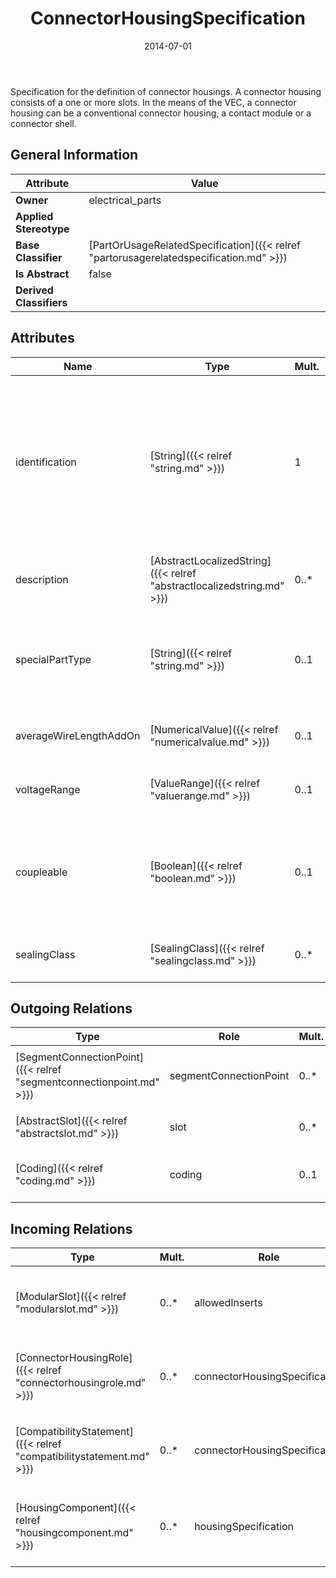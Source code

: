 ﻿---
title: ConnectorHousingSpecification
toc: false
type: specs
date: "2014-07-01"
draft: false
specification: VEC
version: 1.1.1
documentType: "Recommendation"
elementType: Class
classes:
  - ConnectorHousingSpecification
menu_name: vec-1.1.1
---
<p> Specification for the definition of connector housings. A connector housing consists of a one or more slots. In the means of the VEC, a connector housing can be a conventional connector housing, a contact module or a connector shell.      </p>

## General Information

| Attribute               | Value |
|-------------------------|-------|
| **Owner**               | electrical_parts |
| **Applied Stereotype**  |   |
| **Base Classifier**     | [PartOrUsageRelatedSpecification]({{< relref "partorusagerelatedspecification.md" >}})<br/>  |
| **Is Abstract**         | false |
| **Derived Classifiers** |   |

## Attributes
|  Name  |  Type  |  Mult.  |  Description  |  Owning Classifier  |
|--------|--------|---------|---------------|--------------|
|identification | [String]({{< relref "string.md" >}}) | 1 | <p> Specifies a unique identification of the specification. The identification is guaranteed to be unique within the document containing the specification. Over all VEC-documents a Specification-instance can be trusted to be identical if the DocumentVersion-instance is the same (see DocumentVersion) and the identification of the Specification is the same.      </p> | [Specification]({{< relref "specification.md" >}}) |
|description | [AbstractLocalizedString]({{< relref "abstractlocalizedstring.md" >}}) | 0..* | <p> Specifies additional, human readable information about the specification.      </p> | [Specification]({{< relref "specification.md" >}}) |
|specialPartType | [String]({{< relref "string.md" >}}) | 0..1 | <p>The specialPartType allows the specification of subclassifications for a PartOrUsageRelatedSpecification (e.g. different types of connector housings).  </p> | [PartOrUsageRelatedSpecification]({{< relref "partorusagerelatedspecification.md" >}}) |
|averageWireLengthAddOn | [NumericalValue]({{< relref "numericalvalue.md" >}}) | 0..1 | <p> Specifies the average wire length add on for this connector.     </p> | [ConnectorHousingSpecification]({{< relref "connectorhousingspecification.md" >}}) |
|voltageRange | [ValueRange]({{< relref "valuerange.md" >}}) | 0..1 | <p> Specifies the allowed voltage range for the connector housing.      </p> | [ConnectorHousingSpecification]({{< relref "connectorhousingspecification.md" >}}) |
|coupleable | [Boolean]({{< relref "boolean.md" >}}) | 0..1 | <p> Defines whether the connector is coupleable or not. Connectors that are coupleable can be used in an inline position. Connectors that are not coupleable can be connected only to an ECU or something similar.      </p> | [ConnectorHousingSpecification]({{< relref "connectorhousingspecification.md" >}}) |
|sealingClass | [SealingClass]({{< relref "sealingclass.md" >}}) | 0..* | <p>Specifies the sealing class of the slot. </p> | [ConnectorHousingSpecification]({{< relref "connectorhousingspecification.md" >}}) |

## Outgoing Relations
|    Type  |   Role   |   Mult.   |   Mult.   |   Description   |
|----------|----------|-----------|-----------|-----------------|
| [SegmentConnectionPoint]({{< relref "segmentconnectionpoint.md" >}}) | segmentConnectionPoint | 0..* | 1 | <p> Specifies the <i>SegmentConnectionPoints </i>the connector housing.      </p> |
| [AbstractSlot]({{< relref "abstractslot.md" >}}) | slot | 0..* | 1 | Specifies the slots forming the ConnectorHousing. |
| [Coding]({{< relref "coding.md" >}}) | coding | 0..1 | 0..1 | Defines coding of the connector housing that is satisfied by the connector housing. |
##  Incoming Relations
|    Type  |   Mult.  |   Role    |   Mult.   |   Description  |
|----------|----------|-----------|-----------|----------------|
| [ModularSlot]({{< relref "modularslot.md" >}}) | 0..* | allowedInserts | 0..* | <p> References the <i>ConnectorHousingSpecifications</i> that are valid inserts for this <i>ModularSlot.</i>      </p> |
| [ConnectorHousingRole]({{< relref "connectorhousingrole.md" >}}) | 0..* | connectorHousingSpecification | 1 | <p> References the <i>ConnectorHousingSpecification </i>that is instanced by this <i>ConnectorHousingRole.</i>      </p> |
| [CompatibilityStatement]({{< relref "compatibilitystatement.md" >}}) | 0..* | connectorHousingSpecification | 0..* | <p> References the ConnectorHousingSpecifications for which the compatibility statement is stated.      </p> |
| [HousingComponent]({{< relref "housingcomponent.md" >}}) | 0..* | housingSpecification | 0..1 | References the ConnectorHousingSpecification that is describing the connector interface of the HousingComponent (e.g. Slots, Cavities, Design, Coding). |
